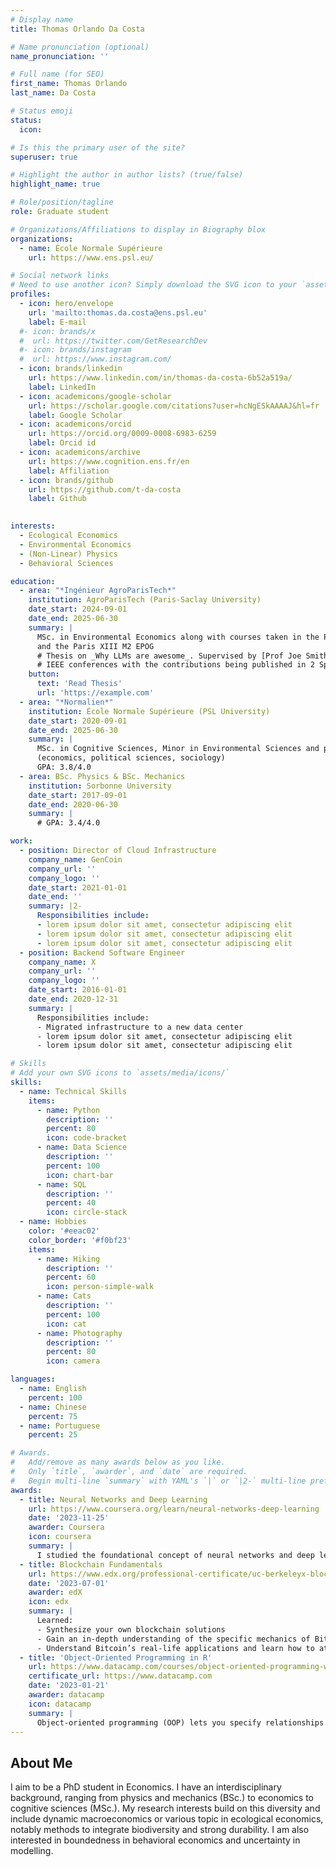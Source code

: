```yaml
---
# Display name
title: Thomas Orlando Da Costa

# Name pronunciation (optional)
name_pronunciation: ''

# Full name (for SEO)
first_name: Thomas Orlando
last_name: Da Costa

# Status emoji
status:
  icon: 

# Is this the primary user of the site?
superuser: true

# Highlight the author in author lists? (true/false)
highlight_name: true

# Role/position/tagline
role: Graduate student

# Organizations/Affiliations to display in Biography blox
organizations:
  - name: École Normale Supérieure
    url: https://www.ens.psl.eu/

# Social network links
# Need to use another icon? Simply download the SVG icon to your `assets/media/icons/` folder.
profiles:
  - icon: hero/envelope
    url: 'mailto:thomas.da.costa@ens.psl.eu'
    label: E-mail 
  #- icon: brands/x
  #  url: https://twitter.com/GetResearchDev
  #- icon: brands/instagram
  #  url: https://www.instagram.com/
  - icon: brands/linkedin
    url: https://www.linkedin.com/in/thomas-da-costa-6b52a519a/
    label: LinkedIn
  - icon: academicons/google-scholar
    url: https://scholar.google.com/citations?user=hcNgESkAAAAJ&hl=fr
    label: Google Scholar
  - icon: academicons/orcid
    url: https://orcid.org/0009-0008-6983-6259 
    label: Orcid id
  - icon: academicons/archive
    url: https://www.cognition.ens.fr/en
    label: Affiliation
  - icon: brands/github
    url: https://github.com/t-da-costa
    label: Github
 

interests:
  - Ecological Economics
  - Environmental Economics
  - (Non-Linear) Physics
  - Behavioral Sciences

education:
  - area: "*Ingénieur AgroParisTech*"
    institution: AgroParisTech (Paris-Saclay University)
    date_start: 2024-09-01
    date_end: 2025-06-30
    summary: |
      MSc. in Environmental Economics along with courses taken in the Paris School of Economics (PSE) M2 APE 
      and the Paris XIII M2 EPOG
      # Thesis on _Why LLMs are awesome_. Supervised by [Prof Joe Smith](https://example.com). Presented papers at 5 
      # IEEE conferences with the contributions being published in 2 Springer journals.
    button:
      text: 'Read Thesis'
      url: 'https://example.com'
  - area: "*Normalien*"
    institution: École Normale Supérieure (PSL University)
    date_start: 2020-09-01
    date_end: 2025-06-30
    summary: |
      MSc. in Cognitive Sciences, Minor in Environmental Sciences and public policy-oriented cursus 
      (economics, political sciences, sociology)
      GPA: 3.8/4.0
  - area: BSc. Physics & BSc. Mechanics
    institution: Sorbonne University
    date_start: 2017-09-01
    date_end: 2020-06-30
    summary: |
      # GPA: 3.4/4.0

work:
  - position: Director of Cloud Infrastructure
    company_name: GenCoin
    company_url: ''
    company_logo: ''
    date_start: 2021-01-01
    date_end: ''
    summary: |2-
      Responsibilities include:
      - lorem ipsum dolor sit amet, consectetur adipiscing elit
      - lorem ipsum dolor sit amet, consectetur adipiscing elit
      - lorem ipsum dolor sit amet, consectetur adipiscing elit
  - position: Backend Software Engineer
    company_name: X
    company_url: ''
    company_logo: ''
    date_start: 2016-01-01
    date_end: 2020-12-31
    summary: |
      Responsibilities include:
      - Migrated infrastructure to a new data center
      - lorem ipsum dolor sit amet, consectetur adipiscing elit
      - lorem ipsum dolor sit amet, consectetur adipiscing elit

# Skills
# Add your own SVG icons to `assets/media/icons/`
skills:
  - name: Technical Skills
    items:
      - name: Python
        description: ''
        percent: 80
        icon: code-bracket
      - name: Data Science
        description: ''
        percent: 100
        icon: chart-bar
      - name: SQL
        description: ''
        percent: 40
        icon: circle-stack
  - name: Hobbies
    color: '#eeac02'
    color_border: '#f0bf23'
    items:
      - name: Hiking
        description: ''
        percent: 60
        icon: person-simple-walk
      - name: Cats
        description: ''
        percent: 100
        icon: cat
      - name: Photography
        description: ''
        percent: 80
        icon: camera

languages:
  - name: English
    percent: 100
  - name: Chinese
    percent: 75
  - name: Portuguese
    percent: 25

# Awards.
#   Add/remove as many awards below as you like.
#   Only `title`, `awarder`, and `date` are required.
#   Begin multi-line `summary` with YAML's `|` or `|2-` multi-line prefix and indent 2 spaces below.
awards:
  - title: Neural Networks and Deep Learning
    url: https://www.coursera.org/learn/neural-networks-deep-learning
    date: '2023-11-25'
    awarder: Coursera
    icon: coursera
    summary: |
      I studied the foundational concept of neural networks and deep learning. By the end, I was familiar with the significant technological trends driving the rise of deep learning; build, train, and apply fully connected deep neural networks; implement efficient (vectorized) neural networks; identify key parameters in a neural network’s architecture; and apply deep learning to your own applications.
  - title: Blockchain Fundamentals
    url: https://www.edx.org/professional-certificate/uc-berkeleyx-blockchain-fundamentals
    date: '2023-07-01'
    awarder: edX
    icon: edx
    summary: |
      Learned:
      - Synthesize your own blockchain solutions
      - Gain an in-depth understanding of the specific mechanics of Bitcoin
      - Understand Bitcoin’s real-life applications and learn how to attack and destroy Bitcoin, Ethereum, smart contracts and Dapps, and alternatives to Bitcoin’s Proof-of-Work consensus algorithm
  - title: 'Object-Oriented Programming in R'
    url: https://www.datacamp.com/courses/object-oriented-programming-with-s3-and-r6-in-r
    certificate_url: https://www.datacamp.com
    date: '2023-01-21'
    awarder: datacamp
    icon: datacamp
    summary: |
      Object-oriented programming (OOP) lets you specify relationships between functions and the objects that they can act on, helping you manage complexity in your code. This is an intermediate level course, providing an introduction to OOP, using the S3 and R6 systems. S3 is a great day-to-day R programming tool that simplifies some of the functions that you write. R6 is especially useful for industry-specific analyses, working with web APIs, and building GUIs.
---
```


## About Me

I aim to be a PhD student in Economics. I have an interdisciplinary background, ranging from physics and
mechanics (BSc.) to economics to cognitive sciences (MSc.). My research interests build on this
diversity and include dynamic macroeconomics or various topic in ecological economics, notably
methods to integrate biodiversity and strong durability. I am also interested in boundedness in behavioral
economics and uncertainty in modelling.

